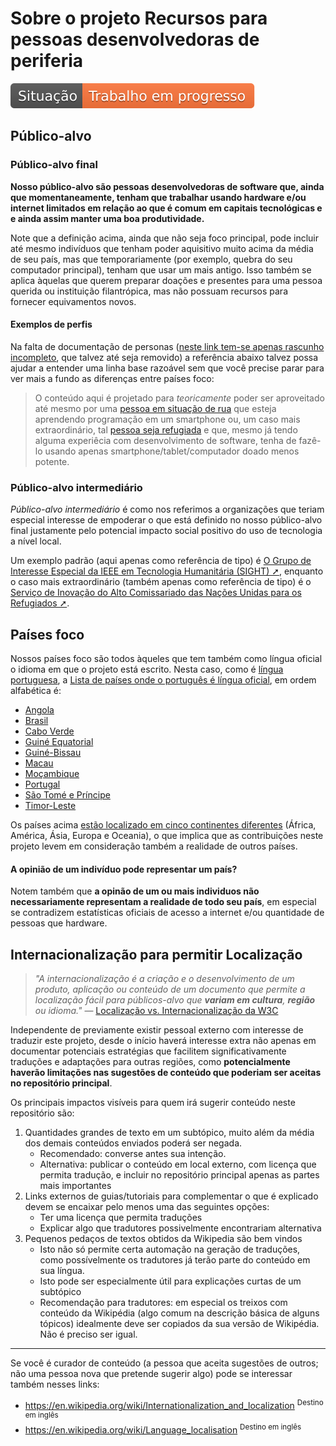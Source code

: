 # Sobre o projeto Recursos para pessoas desenvolvedoras de periferia
![Situação: Trabalho em progresso](../imagens/badges/status-work-in-progress.svg)

## Público-alvo

### Público-alvo final

**Nosso público-alvo são pessoas desenvolvedoras de software que,
ainda que momentaneamente, tenham que trabalhar usando hardware e/ou internet
limitados em relação ao que é comum em capitais tecnológicas e e ainda assim
manter uma boa produtividade.**

Note que a definição acima, ainda que não seja foco principal, pode incluir até
mesmo indivíduos que tenham poder aquisitivo muito acima da média de seu país,
mas que temporariamente (por exemplo, quebra do seu computador principal),
tenham que usar um mais antigo. Isso também se aplica àquelas que querem
preparar doações e presentes para uma pessoa querida ou instituição
filantrópica, mas não possuam recursos para fornecer equivamentos novos.

#### Exemplos de perfis
Na falta de documentação de personas ([neste link tem-se apenas rascunho incompleto](../planejamento-interno/personas.md), que talvez até seja removido)
a referência abaixo talvez possa ajudar a entender uma linha base razoável sem
que você precise parar para ver mais a fundo as diferenças entre países foco:

> O conteúdo aqui é projetado para *teoricamente* poder ser aproveitado até
mesmo por uma [pessoa em situação de rua](https://pt.wikipedia.org/wiki/Sem-teto)
que esteja aprendendo programação em um smartphone ou, um caso mais
extraordinário, tal [pessoa seja refugiada](https://www.acnur.org/portugues/dados-sobre-refugio/perguntas-e-respostas/#refugiado)
e que, mesmo já tendo alguma experiêcia com desenvolvimento de software,
tenha de fazê-lo usando apenas smartphone/tablet/computador doado menos
potente.

### Público-alvo intermediário
_Público-alvo intermediário_ é como nos referimos a organizações que teriam
especial interesse de empoderar o que está definido no nosso público-alvo final
justamente pelo potencial impacto social positivo do uso de tecnologia a nível
local.

Um exemplo padrão (aqui apenas como referência de tipo) é
[O Grupo de Interesse Especial da IEEE em Tecnologia Humanitária (SIGHT) ➚](https://sight.ieee.org/),
enquanto o caso mais extraordinário (também apenas como referência de tipo)
é o [Serviço de Inovação do Alto Comissariado das Nações Unidas para os Refugiados ➚](https://www.unhcr.org/innovation/).

## Países foco
Nossos países foco são todos àqueles que tem também como língua oficial o idioma
em que o projeto está escrito. Nesta caso, como é
[língua portuguesa](https://pt.wikipedia.org/wiki/L%C3%ADngua_portuguesa), a
[Lista de países onde o português é língua oficial](https://pt.wikipedia.org/wiki/Lista_de_pa%C3%ADses_onde_o_portugu%C3%AAs_%C3%A9_l%C3%ADngua_oficial),
em ordem alfabética é:

- [Angola](https://pt.wikipedia.org/wiki/Portugu%C3%AAs_de_Angola)
- [Brasil](https://pt.wikipedia.org/wiki/Portugu%C3%AAs_do_Brasil)
- [Cabo Verde](https://pt.wikipedia.org/wiki/Portugu%C3%AAs_cabo-verdiano)
- [Guiné Equatorial](https://pt.wikipedia.org/wiki/Portugu%C3%AAs_da_Guin%C3%A9_Equatorial)
- [Guiné-Bissau](https://pt.wikipedia.org/wiki/Portugu%C3%AAs_da_Guin%C3%A9-Bissau)
- [Macau](https://pt.wikipedia.org/wiki/Portugu%C3%AAs_de_Macau)
- [Moçambique](https://pt.wikipedia.org/wiki/Portugu%C3%AAs_de_Mo%C3%A7ambique)
- [Portugal](https://pt.wikipedia.org/wiki/Portugu%C3%AAs_europeu)
- [São Tomé e Príncipe](https://pt.wikipedia.org/wiki/Portugu%C3%AAs_de_S%C3%A3o_Tom%C3%A9_e_Pr%C3%ADncipe)
- [Timor-Leste](https://pt.wikipedia.org/wiki/Portugu%C3%AAs_de_Timor-Leste)

Os países acima [estão localizado em cinco continentes diferentes](https://pt.wikipedia.org/wiki/Geografia_da_l%C3%ADngua_portuguesa)
(África, América, Ásia, Europa e Oceania), o que implica que as contribuições
neste projeto levem em consideração também a realidade de outros países.

#### A opinião de um indivíduo pode representar um país?
Notem também que **a opinão de um ou mais individuos não necessariamente
representam a realidade de todo seu país**, em especial se contradizem
estatísticas oficiais de acesso a internet e/ou quantidade de pessoas que
hardware.

## Internacionalização para permitir Localização

> _"A internacionalização é a criação e o desenvolvimento de um produto,
aplicação ou conteúdo de um documento que permite a localização fácil para
públicos-alvo que **variam em cultura**, **região** ou idioma."_ — [Localização vs. Internacionalização da W3C](https://www.w3.org/International/questions/qa-i18n.pt-br)


Independente de previamente existir pessoal externo com interesse de traduzir
este projeto, desde o início haverá interesse extra não apenas em documentar
potenciais estratégias que facilitem significativamente traduções e adaptações
para outras regiões, como **potencialmente haverão limitações nas sugestões
de conteúdo que poderiam ser aceitas no repositório principal**.

Os principais impactos visíveis para quem irá sugerir conteúdo neste repositório
são:

1. Quantidades grandes de texto em um subtópico, muito além da média dos demais
  conteúdos enviados poderá ser negada.
    - Recomendado: converse antes sua intenção.
    - Alternativa: publicar o conteúdo em local externo, com licença que permita
      tradução, e incluir no repositório principal apenas as partes mais
      importantes
2. Links externos de guias/tutoriais para complementar o que é explicado devem
   se encaixar pelo menos uma das seguintes opções:
    - Ter uma licença que permita traduções
    - Explicar algo que tradutores possivelmente encontrariam alternativa
3. Pequenos pedaços de textos obtidos da Wikipedia são bem vindos
    - Isto não só permite certa automação na geração de traduções, como
      possívelmente os tradutores já terão parte do conteúdo em sua língua.
    - Isto pode ser especialmente útil para explicações curtas de um subtópico
    - Recomendação para tradutores: em especial os treixos com conteúdo da
      Wikipédia (algo comum na descrição básica de alguns tópicos) idealmente
      deve ser copiados da sua versão de Wikipédia. Não é preciso ser igual.

---

Se você é curador de conteúdo (a pessoa que aceita sugestões de outros; não
uma pessoa nova que pretende sugerir algo) pode se interessar também nesses
links:
- <https://en.wikipedia.org/wiki/Internationalization_and_localization> <sup>Destino em inglês</sup>
- <https://en.wikipedia.org/wiki/Language_localisation> <sup>Destino em inglês</sup>
